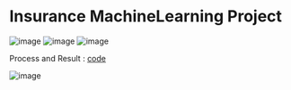 # Insurance MachineLearning Project


![image](https://user-images.githubusercontent.com/71453094/102965834-0042ef00-4532-11eb-820f-2f6b874060ed.png)
![image](https://user-images.githubusercontent.com/71453094/102965849-089b2a00-4532-11eb-8ec4-79c05c66b0c8.png)
![image](https://user-images.githubusercontent.com/71453094/102965858-0cc74780-4532-11eb-94fe-76d2c6765f06.png)

Process and Result : [code](https://github.com/nhs04047/Insurance_MachineLearning/blob/main/Insurance%20Machine%20Learning%20project.ipynb)

![image](https://user-images.githubusercontent.com/71453094/102966063-79424680-4532-11eb-841f-0fa9eb821be2.png)





